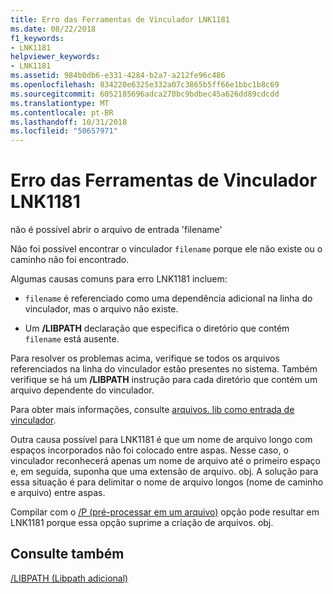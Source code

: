 ```yaml
---
title: Erro das Ferramentas de Vinculador LNK1181
ms.date: 08/22/2018
f1_keywords:
- LNK1181
helpviewer_keywords:
- LNK1181
ms.assetid: 984b0db6-e331-4284-b2a7-a212fe96c486
ms.openlocfilehash: 834220e6325e332a07c3865b5ff66e1bbc1b8c69
ms.sourcegitcommit: 6052185696adca270bc9bdbec45a626dd89cdcdd
ms.translationtype: MT
ms.contentlocale: pt-BR
ms.lasthandoff: 10/31/2018
ms.locfileid: "50657971"
---
```

# <a name="linker-tools-error-lnk1181"></a>Erro das Ferramentas de Vinculador LNK1181

não é possível abrir o arquivo de entrada 'filename'

Não foi possível encontrar o vinculador `filename` porque ele não existe ou o caminho não foi encontrado.

Algumas causas comuns para erro LNK1181 incluem:

- `filename` é referenciado como uma dependência adicional na linha do vinculador, mas o arquivo não existe.

- Um **/LIBPATH** declaração que especifica o diretório que contém `filename` está ausente.

Para resolver os problemas acima, verifique se todos os arquivos referenciados na linha do vinculador estão presentes no sistema.  Também verifique se há um **/LIBPATH** instrução para cada diretório que contém um arquivo dependente do vinculador.

Para obter mais informações, consulte [arquivos. lib como entrada de vinculador](../../build/reference/dot-lib-files-as-linker-input.md).

Outra causa possível para LNK1181 é que um nome de arquivo longo com espaços incorporados não foi colocado entre aspas.  Nesse caso, o vinculador reconhecerá apenas um nome de arquivo até o primeiro espaço e, em seguida, suponha que uma extensão de arquivo. obj.  A solução para essa situação é para delimitar o nome de arquivo longos (nome de caminho e arquivo) entre aspas.

Compilar com o [/P (pré-processar em um arquivo)](../../build/reference/p-preprocess-to-a-file.md) opção pode resultar em LNK1181 porque essa opção suprime a criação de arquivos. obj.

## <a name="see-also"></a>Consulte também

[/LIBPATH (Libpath adicional)](../../build/reference/libpath-additional-libpath.md)